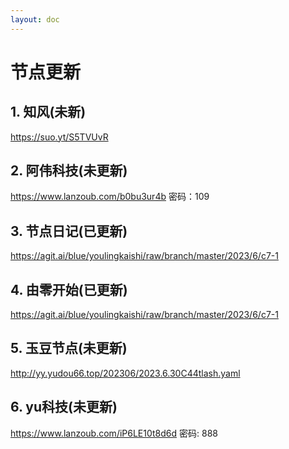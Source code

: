 ```yaml
---
layout: doc
---
```

# 节点更新

## 1. 知风(未新)

https://suo.yt/S5TVUvR

## 2. 阿伟科技(未更新)

https://www.lanzoub.com/b0bu3ur4b 密码：109

## 3. 节点日记(已更新)

https://agit.ai/blue/youlingkaishi/raw/branch/master/2023/6/c7-1

## 4. 由零开始(已更新)

https://agit.ai/blue/youlingkaishi/raw/branch/master/2023/6/c7-1

## 5. 玉豆节点(未更新)

http://yy.yudou66.top/202306/2023.6.30C44tlash.yaml
  
## 6. yu科技(未更新)

https://www.lanzoub.com/iP6LE10t8d6d 密码: 888
